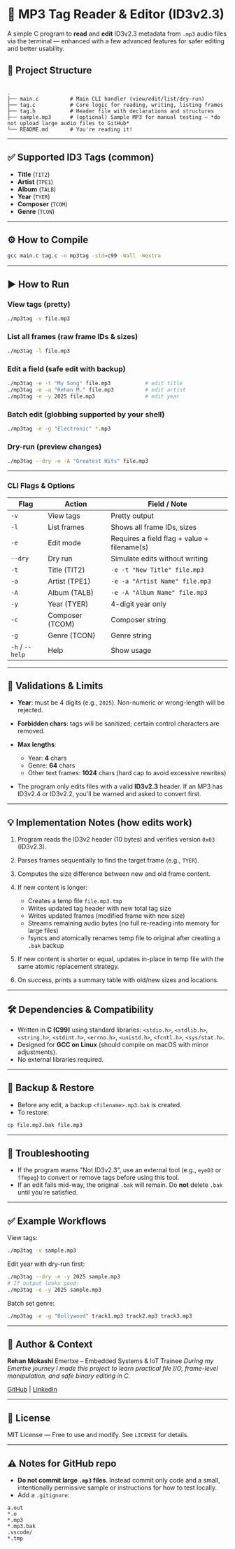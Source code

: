 # 🎵 MP3 Tag Reader & Editor (ID3v2.3)

A simple C program to **read** and **edit** ID3v2.3 metadata from `.mp3` audio files via the terminal — enhanced with a few advanced features for safer editing and better usability.



## 📁 Project Structure

```

.
├── main.c          # Main CLI handler (view/edit/list/dry-run)
├── tag.c           # Core logic for reading, writing, listing frames
├── tag.h           # Header file with declarations and structures
├── sample.mp3      # (optional) Sample MP3 for manual testing — *do not upload large audio files to GitHub*
└── README.md       # You're reading it!

````

---

## ✅ Supported ID3 Tags (common)
- **Title**       (`TIT2`)
- **Artist**      (`TPE1`)
- **Album**       (`TALB`)
- **Year**        (`TYER`)
- **Composer**    (`TCOM`)
- **Genre**       (`TCON`)



---

## ⚙️ How to Compile

```bash
gcc main.c tag.c -o mp3tag -std=c99 -Wall -Wextra
````

---

## ▶️ How to Run

### View tags (pretty)

```bash
./mp3tag -v file.mp3
```

### List all frames (raw frame IDs & sizes)

```bash
./mp3tag -l file.mp3
```

### Edit a field (safe edit with backup)

```bash
./mp3tag -e -t "My Song" file.mp3           # edit title
./mp3tag -e -a "Rehan M." file.mp3          # edit artist
./mp3tag -e -y 2025 file.mp3                # edit year
```

### Batch edit (globbing supported by your shell)

```bash
./mp3tag -e -g "Electronic" *.mp3
```

### Dry-run (preview changes)

```bash
./mp3tag --dry -e -A "Greatest Hits" file.mp3
```

---

### CLI Flags & Options

| Flag            | Action          | Field / Note                                |
| --------------- | --------------- | ------------------------------------------- |
| `-v`            | View tags       | Pretty output                               |
| `-l`            | List frames     | Shows all frame IDs, sizes                  |
| `-e`            | Edit mode       | Requires a field flag + value + filename(s) |
| `--dry`         | Dry run         | Simulate edits without writing              |
| `-t`            | Title (TIT2)    | `-e -t "New Title" file.mp3`                |
| `-a`            | Artist (TPE1)   | `-e -a "Artist Name" file.mp3`              |
| `-A`            | Album (TALB)    | `-e -A "Album Name" file.mp3`               |
| `-y`            | Year (TYER)     | 4-digit year only                           |
| `-c`            | Composer (TCOM) | Composer string                             |
| `-g`            | Genre (TCON)    | Genre string                                |
| `-h` / `--help` | Help            | Show usage                                  |

---

## 🚨 Validations & Limits

* **Year**: must be 4 digits (e.g., `2025`). Non-numeric or wrong-length will be rejected.
* **Forbidden chars**: tags will be sanitized; certain control characters are removed.
* **Max lengths**:

  * Year: **4** chars
  * Genre: **64** chars
  * Other text frames: **1024** chars (hard cap to avoid excessive rewrites)
* The program only edits files with a valid **ID3v2.3** header. If an MP3 has ID3v2.4 or ID3v2.2, you'll be warned and asked to convert first.

---

## 💡 Implementation Notes (how edits work)

1. Program reads the ID3v2 header (10 bytes) and verifies version `0x03` (ID3v2.3).
2. Parses frames sequentially to find the target frame (e.g., `TYER`).
3. Computes the size difference between new and old frame content.
4. If new content is longer:

   * Creates a temp file `file.mp3.tmp`
   * Writes updated tag header with new total tag size
   * Writes updated frames (modified frame with new size)
   * Streams remaining audio bytes (no full re-reading into memory for large files)
   * fsyncs and atomically renames temp file to original after creating a `.bak` backup
5. If new content is shorter or equal, updates in-place in temp file with the same atomic replacement strategy.
6. On success, prints a summary table with old/new sizes and locations.

---

## 🛠 Dependencies & Compatibility

* Written in **C (C99)** using standard libraries: `<stdio.h>`, `<stdlib.h>`, `<string.h>`, `<stdint.h>`, `<errno.h>`, `<unistd.h>`, `<fcntl.h>`, `<sys/stat.h>`.
* Designed for **GCC on Linux** (should compile on macOS with minor adjustments).
* No external libraries required.

---

## 🔁 Backup & Restore

* Before any edit, a backup `<filename>.mp3.bak` is created.
* To restore:

```bash
cp file.mp3.bak file.mp3
```

---

## 🧭 Troubleshooting

* If the program warns "Not ID3v2.3", use an external tool (e.g., `eyeD3` or `ffmpeg`) to convert or remove tags before using this tool.
* If an edit fails mid-way, the original `.bak` will remain. Do **not** delete `.bak` until you're satisfied.

---

## ✅ Example Workflows

View tags:

```bash
./mp3tag -v sample.mp3
```

Edit year with dry-run first:

```bash
./mp3tag --dry -e -y 2025 sample.mp3
# If output looks good:
./mp3tag -e -y 2025 sample.mp3
```

Batch set genre:

```bash
./mp3tag -e -g "Bollywood" track1.mp3 track2.mp3 track3.mp3
```

---

## 🧾 Author & Context

**Rehan Mokashi**
Emertxe – Embedded Systems & IoT Trainee
*During my Emertxe journey I made this project to learn practical file I/O, frame-level manipulation, and safe binary editing in C.*

[GitHub](https://github.com/rmokashi01) | [LinkedIn](https://www.linkedin.com/in/rehan-mokashi-7b32472a2/)

---

## 📜 License

MIT License — Free to use and modify. See `LICENSE` for details.

---

## ⚠️ Notes for GitHub repo

* **Do not commit large `.mp3` files**. Instead commit only code and a small, intentionally permissive sample or instructions for how to test locally.
* Add a `.gitignore`:

```
a.out
*.o
*.mp3
*.mp3.bak
.vscode/
*.tmp
```

